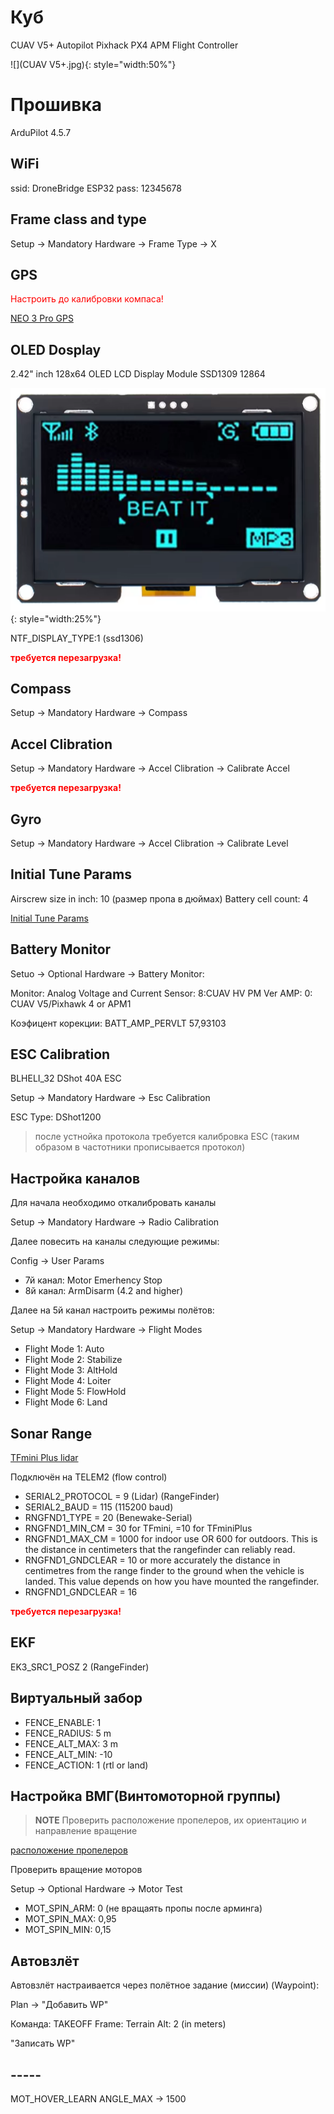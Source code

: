 # Куб

CUAV V5+ Autopilot Pixhack PX4 APM Flight Controller

![](CUAV V5+.jpg){: style="width:50%"}

# Прошивка

ArduPilot 4.5.7

## WiFi

ssid: DroneBridge ESP32
pass: 12345678

## Frame class and type

Setup -> Mandatory Hardware -> Frame Type -> X

## GPS

<span style="color:red">Настроить до калибровки компаса!</span>

[NEO 3 Pro GPS](../../settings/equipment/GPS/NEO_3_Pro_GPS.md)

## OLED Dosplay

2.42" inch 128x64 OLED LCD Display Module SSD1309 12864

![](OLED_LCD_Display_Module.png){: style="width:25%"}

NTF_DISPLAY_TYPE:1 (ssd1306)

<span style="color:red">**требуется перезагрузка!**</span>

## Compass

Setup -> Mandatory Hardware -> Compass

## Accel Clibration

Setup -> Mandatory Hardware -> Accel Clibration -> Calibrate Accel

<span style="color:red">**требуется перезагрузка!**</span>

## Gyro

Setup -> Mandatory Hardware -> Accel Clibration -> Calibrate Level

## Initial Tune Params

Airscrew size in inch: 10 (размер пропа в дюймах)
Battery cell count: 4

[Initial Tune Params](../../settings/initial_tune_params.md)

## Battery Monitor

Setuo -> Optional Hardware -> Battery Monitor:

Monitor: Analog Voltage and Current
Sensor: 8:CUAV HV PM
Ver AMP: 0: CUAV V5/Pixhawk 4 or APM1

Коэфицент корекции:
BATT_AMP_PERVLT 57,93103

## ESC Calibration

BLHELI_32 DShot 40A ESC

Setup -> Mandatory Hardware -> Esc Calibration

ESC Type: DShot1200

> после устнойка протокола требуется калибровка ESC (таким образом в частотники прописывается протокол)

## Настройка каналов

Для начала необходимо откалибровать каналы

Setup -> Mandatory Hardware -> Radio Calibration

Далее повесить на каналы следующие режимы:

Config -> User Params

* 7й канал: Motor Emerhency Stop
* 8й канал: ArmDisarm (4.2 and higher)

Далее на 5й канал настроить режимы полётов:

Setup -> Mandatory Hardware -> Flight Modes

* Flight Mode 1: Auto
* Flight Mode 2: Stabilize
* Flight Mode 3: AltHold
* Flight Mode 4: Loiter
* Flight Mode 5: FlowHold
* Flight Mode 6: Land

## Sonar Range

[TFmini Plus lidar](https://ardupilot.org/copter/docs/common-benewake-tfmini-lidar.html)

Подключён на TELEM2 (flow control)

* SERIAL2_PROTOCOL = 9 (Lidar) (RangeFinder)
* SERIAL2_BAUD = 115 (115200 baud)
* RNGFND1_TYPE = 20 (Benewake-Serial)
* RNGFND1_MIN_CM = 30 for TFmini, =10 for TFminiPlus
* RNGFND1_MAX_CM = 1000 for indoor use OR 600 for outdoors. This is the distance in centimeters that the rangefinder can reliably read.
* RNGFND1_GNDCLEAR = 10 or more accurately the distance in centimetres from the range finder to the ground when the vehicle is landed. This value depends on how you have mounted the rangefinder.
* RNGFND1_GNDCLEAR = 16

<span style="color:red">**требуется перезагрузка!**</span>

## EKF

EK3_SRC1_POSZ 2 (RangeFinder)

## Виртуальный забор

* FENCE_ENABLE: 1
* FENCE_RADIUS: 5 m
* FENCE_ALT_MAX: 3 m
* FENCE_ALT_MIN: -10
* FENCE_ACTION: 1 (rtl or land)

## Настройка ВМГ(Винтомоторной группы)

> **NOTE**
> Проверить расположение пропелеров, их ориентацию и направление вращение

[расположение пропелеров](../../settings/vmg.md)

Проверить вращение моторов

Setup -> Optional Hardware -> Motor Test

* MOT_SPIN_ARM: 0 (не вращаять пропы после арминга)
* MOT_SPIN_MAX: 0,95
* MOT_SPIN_MIN: 0,15

## Автовзлёт

Автовзлёт настраивается через полётное задание (миссии) (Waypoint):

Plan -> "Добавить WP"

Команда: TAKEOFF
Frame: Terrain
Alt: 2  (in meters)

"Записать WP"


## -----

MOT_HOVER_LEARN
ANGLE_MAX -> 1500
